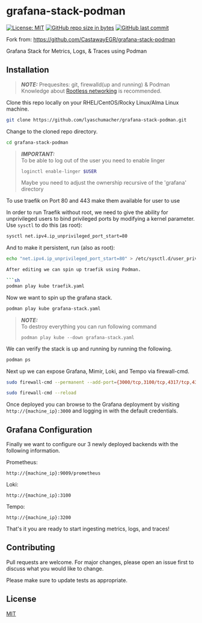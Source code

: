 grafana-stack-podman
=========
[![License: MIT](https://img.shields.io/badge/License-MIT-brightgreen.svg)](https://opensource.org/licenses/MIT)
[![GitHub repo size in bytes](https://img.shields.io/github/repo-size/LyaSchumacher/grafana-stack-podman.svg?logoColor=brightgreen)](https://github.com/LyaSchumacher/grafana-stack-podman)
[![GitHub last commit](https://img.shields.io/github/last-commit/LyaSchumacher/grafana-stack-podman.svg?logoColor=brightgreen)](https://github.com/LyaSchumacher/grafana-stack-podman)

Fork from: https://github.com/CastawayEGR/grafana-stack-podman

Grafana Stack for Metrics, Logs, & Traces using Podman

## Installation

> **_NOTE:_**  Prequesites: git, firewalld(up and running) & Podman
>              Knowledge about [Rootless networking](https://www.redhat.com/sysadmin/container-networking-podman) is recommended. 

Clone this repo locally on your RHEL/CentOS/Rocky Linux/Alma Linux machine.

```sh
git clone https://github.com/lyaschumacher/grafana-stack-podman.git
```

Change to the cloned repo directory.

```sh
cd grafana-stack-podman
```

> **_IMPORTANT:_**  
> To be able to log out of the user you need to enable linger
> ```sh
> loginctl enable-linger $USER
> ```
> 
> Maybe you need to adjust the ownership recursive of the 'grafana' directory

To use traefik on Port 80 and 443 make them available for user to use

In order to run Traefik without root, we need to give the ability for unprivileged users to bind privileged ports by modifying a kernel parameter. Use `sysctl` to do this (as root):

```sh
sysctl net.ipv4.ip_unprivileged_port_start=80
```

And to make it persistent, run (also as root):

```sh
echo "net.ipv4.ip_unprivileged_port_start=80" > /etc/sysctl.d/user_priv_ports.conf

After editing we can spin up traefik using Podman.

```sh
podman play kube traefik.yaml
```

Now we want to spin up the grafana stack.

```sh
podman play kube grafana-stack.yaml
```

> **_NOTE:_**  
> To destroy everything you can run following command
> ```
> podman play kube --down grafana-stack.yaml
> ```

We can verify the stack is up and running by running the following.

```sh
podman ps
```

Next up we can expose Grafana, Mimir, Loki, and Tempo via firewall-cmd.

```sh
sudo firewall-cmd --permanent --add-port={3000/tcp,3100/tcp,4317/tcp,4318/tcp,9009/tcp,9095/tcp,9096/tcp,9097/tcp,9411/tcp,14268/tcp}
```

```sh
sudo firewall-cmd --reload
```

Once deployed you can browse to the Grafana deployment by visiting ```http://{machine_ip}:3000``` and logging in with the default credentials.

## Grafana Configuration

Finally we want to configure our 3 newly deployed backends with the following information.

Prometheus: 

```http://{machine_ip}:9009/prometheus```

Loki: 

```http://{machine_ip}:3100```

Tempo: 

```http://{machine_ip}:3200```

That's it you are ready to start ingesting metrics, logs, and traces!

## Contributing
Pull requests are welcome. For major changes, please open an issue first to discuss what you would like to change.

Please make sure to update tests as appropriate.

## License
[MIT](https://choosealicense.com/licenses/mit/)

